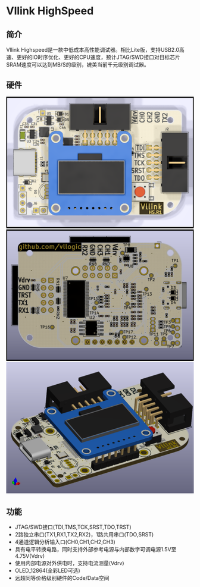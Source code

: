 # Vllink HighSpeed

## 简介

Vllink Highspeed是一款中低成本高性能调试器。相比Lite版，支持USB2.0高速、更好的IO时序优化、更好的CPU速度，预计JTAG/SWD接口对目标芯片SRAM速度可以达到MB/S的级别，媲美当前千元级别调试器。

## 硬件

![top](./hardware/vllink_highspeed.r1/vllink_highspeed.r1.top.png)
![bottom](./hardware/vllink_highspeed.r1/vllink_highspeed.r1.bottom.png)
![top45](./hardware/vllink_highspeed.r1/vllink_highspeed.r1.top45.png)

## 功能
* JTAG/SWD接口(TDI,TMS,TCK,SRST,TDO,TRST)
* 2路独立串口(TX1,RX1,TX2,RX2)，1路共用串口(TDO,SRST)
* 4通道逻辑分析输入口(CH0,CH1,CH2,CH3)
* 具有电平转换电路，同时支持外部参考电源与内部数字可调电源1.5V至4.75V(Vdrv)
* 使用内部电源对外供电时，支持电流测量(Vdrv)
* OLED_12864(全彩LED可选)
* 远超同等价格级别硬件的Code/Data空间
